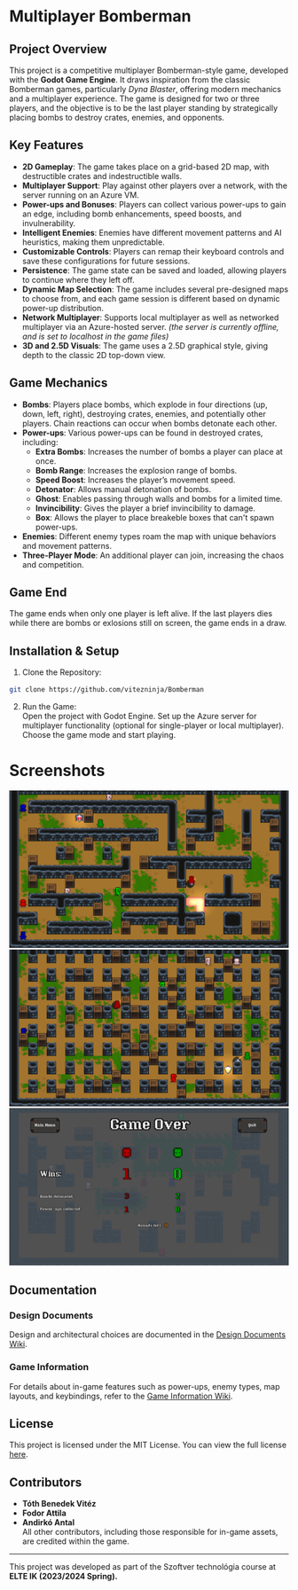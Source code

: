 # Multiplayer Bomberman
## Project Overview
This project is a competitive multiplayer Bomberman-style game, developed with the <b>Godot Game Engine</b>. It draws inspiration from the classic Bomberman games, particularly <i>Dyna Blaster</i>, offering modern mechanics and a multiplayer experience. The game is designed for two or three players, and the objective is to be the last player standing by strategically placing bombs to destroy crates, enemies, and opponents.

## Key Features
- **2D Gameplay**: The game takes place on a grid-based 2D map, with destructible crates and indestructible walls.
- **Multiplayer Support**: Play against other players over a network, with the server running on an Azure VM.
- **Power-ups and Bonuses**: Players can collect various power-ups to gain an edge, including bomb enhancements, speed boosts, and invulnerability.
- **Intelligent Enemies**: Enemies have different movement patterns and AI heuristics, making them unpredictable.
- **Customizable Controls**: Players can remap their keyboard controls and save these configurations for future sessions.
- **Persistence**: The game state can be saved and loaded, allowing players to continue where they left off.
- **Dynamic Map Selection**: The game includes several pre-designed maps to choose from, and each game session is different based on dynamic power-up distribution.
- **Network Multiplayer**: Supports local multiplayer as well as networked multiplayer via an Azure-hosted server. <i>(the server is currently offline, and is set to localhost in the game files)</i>
- **3D and 2.5D Visuals**: The game uses a 2.5D graphical style, giving depth to the classic 2D top-down view.

## Game Mechanics
- **Bombs**: Players place bombs, which explode in four directions (up, down, left, right), destroying crates, enemies, and potentially other players. Chain reactions can occur when bombs detonate each other.
- **Power-ups**: Various power-ups can be found in destroyed crates, including:
  - **Extra Bombs**: Increases the number of bombs a player can place at once.
  - **Bomb Range**: Increases the explosion range of bombs.
  - **Speed Boost**: Increases the player’s movement speed.
  - **Detonator**: Allows manual detonation of bombs.
  - **Ghost**: Enables passing through walls and bombs for a limited time.
  - **Invincibility**: Gives the player a brief invincibility to damage.
  - **Box**: Allows the player to place breakeble boxes that can't spawn power-ups.
- **Enemies**: Different enemy types roam the map with unique behaviors and movement patterns.
- **Three-Player Mode**: An additional player can join, increasing the chaos and competition.

## Game End
The game ends when only one player is left alive. If the last players dies while there are bombs or exlosions still on screen, the game ends in a draw.

## Installation & Setup
1. Clone the Repository:  
```bash
git clone https://github.com/vitezninja/Bomberman
```
2. Run the Game:  
Open the project with Godot Engine.
Set up the Azure server for multiplayer functionality (optional for single-player or local multiplayer).
Choose the game mode and start playing.

# Screenshots
![](https://github.com/vitezninja/Bomberman/blob/master/Docs/GamePlay/gameplay1.png)  
![](https://github.com/vitezninja/Bomberman/blob/master/Docs/GamePlay/gameplay2.png)  
![](https://github.com/vitezninja/Bomberman/blob/master/Docs/GamePlay/gameplay3.png)  

## Documentation

### Design Documents
Design and architectural choices are documented in the [Design Documents Wiki](https://github.com/vitezninja/Bomberman/wiki/Design-Documents).

### Game Information
For details about in-game features such as power-ups, enemy types, map layouts, and keybindings, refer to the [Game Information Wiki](https://github.com/vitezninja/Bomberman/wiki/Game-Information).

## License
This project is licensed under the MIT License. You can view the full license [here](https://github.com/vitezninja/Bomberman/blob/master/LICENSE).

## Contributors
- **Tóth Benedek Vitéz**
- **Fodor Attila**
- **Andirkó Antal**  
All other contributors, including those responsible for in-game assets, are credited within the game.

<hr>
This project was developed as part of the Szoftver technológia course at <b>ELTE IK (2023/2024 Spring).</b>
